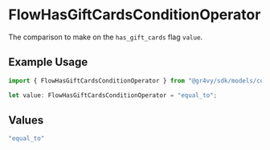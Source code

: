 # FlowHasGiftCardsConditionOperator

The comparison to make on the `has_gift_cards` flag `value`.

## Example Usage

```typescript
import { FlowHasGiftCardsConditionOperator } from "@gr4vy/sdk/models/components";

let value: FlowHasGiftCardsConditionOperator = "equal_to";
```

## Values

```typescript
"equal_to"
```